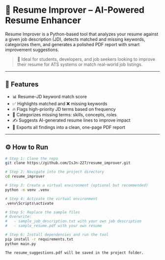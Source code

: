# 🧠 Resume Improver – AI-Powered Resume Enhancer

Resume Improver is a Python-based tool that analyzes your resume against a given job description (JD), detects matched and missing keywords, categorizes them, and generates a polished PDF report with smart improvement suggestions.

> 🎯 Ideal for students, developers, and job seekers looking to improve their resume for ATS systems or match real-world job listings.

---

## 🚀 Features

- 📊 Resume–JD keyword match score
- ✅ Highlights matched and ❌ missing keywords
- 🔥 Flags high-priority JD terms based on frequency
- 🧠 Categorizes missing terms: skills, concepts, roles
- ✍️ Suggests AI-generated resume lines to improve impact
- 📄 Exports all findings into a clean, one-page PDF report

---

## ⚙️ How to Run

```bash
# Step 1: Clone the repo
git clone https://github.com/IsJn-227/resume_improver.git

# Step 2: Navigate into the project directory
cd resume_improver

# Step 3: Create a virtual environment (optional but recommended)
python -m venv .venv

# Step 4: Activate the virtual environment
.venv\Scripts\activate

# Step 5: Replace the sample files
# Overwrite:
#   - sample_job_description.txt with your own job description
#   - sample_resume.pdf with your own resume

# Step 6: Install dependencies and run the tool
pip install -r requirements.txt
python main.py

The resume_suggestions.pdf will be saved in the project folder.
